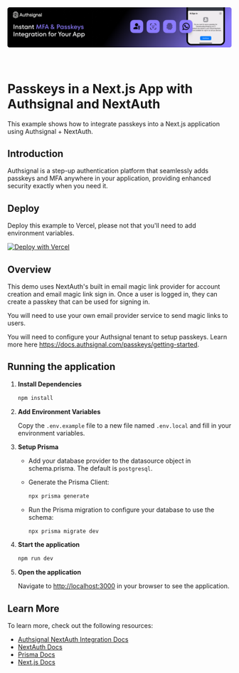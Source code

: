 <div align="center">
  <img alt="Authsignal Image" src="./public/hero.png">
</div>

</br>
</br>

# Passkeys in a Next.js App with Authsignal and NextAuth

This example shows how to integrate passkeys into a Next.js application using Authsignal + NextAuth.

## Introduction

Authsignal is a step-up authentication platform that seamlessly adds passkeys and MFA anywhere in your application, providing enhanced security exactly when you need it.

## Deploy

Deploy this example to Vercel, please not that you'll need to add environment variables.

<a href="https://vercel.com/new/clone?repository-url=https%3A%2F%2Fgithub.com%2Fauthsignal%2Fnext-auth-passkeys-example"><img src="https://vercel.com/button" alt="Deploy with Vercel"/></a>

## Overview

This demo uses NextAuth's built in email magic link provider for account creation and email magic link sign in. Once a user is logged in, they can create a passkey that can be used for signing in.

You will need to use your own email provider service to send magic links to users.

You will need to configure your Authsignal tenant to setup passkeys. Learn more here https://docs.authsignal.com/passkeys/getting-started.

## Running the application

1. **Install Dependencies**

   ```bash
   npm install
   ```

2. **Add Environment Variables**

   Copy the `.env.example` file to a new file named `.env.local` and fill in your environment variables.

3. **Setup Prisma**

   - Add your database provider to the datasource object in schema.prisma. The default is `postgresql`.

   - Generate the Prisma Client:

     ```bash
     npx prisma generate
     ```

   - Run the Prisma migration to configure your database to use the schema:
   
     ```bash
     npx prisma migrate dev
     ```

4. **Start the application**

   ```bash
   npm run dev
   ```

5. **Open the application**

   Navigate to [http://localhost:3000](http://localhost:3000) in your browser to see the application.


## Learn More

To learn more, check out the following resources:

- [Authsignal NextAuth Integration Docs](https://docs.authsignal.com/integrations/nextauth-js)
- [NextAuth Docs](https://next-auth.js.org/getting-started/introduction)
- [Prisma Docs](https://www.prisma.io/docs)
- [Next.js Docs](https://nextjs.org/docs)

